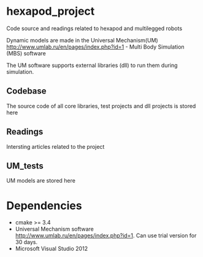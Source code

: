 # hexapod_project
Code source and readings related to hexapod and multilegged robots

Dynamic models are made in the Universal Mechanism(UM) http://www.umlab.ru/en/pages/index.php?id=1 - Multi Body Simulation (MBS) software

The UM software supports external libraries (dll) to run them during simulation.

## Codebase
The source code of all core libraries, test projects and dll projects is stored here

## Readings
Intersting articles related to the project

## UM_tests
UM models are stored here

# Dependencies
* cmake >= 3.4
* Universal Mechanism software http://www.umlab.ru/en/pages/index.php?id=1. Can use trial version for 30 days.
* Microsoft Visual Studio 2012
